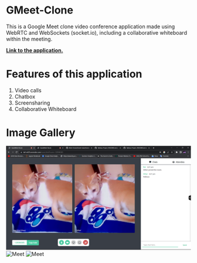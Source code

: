 # GMeet-Clone
This is a Google Meet clone video conference application made using WebRTC and WebSockets (socket.io), including a collaborative whiteboard within the meeting.

[**Link to the application.**](https://tail-o629.onrender.com/)

# Features of this application
1. Video calls
2. Chatbox
3. Screensharing
4. Collaborative Whiteboard

# Image Gallery
![Meet](https://github.com/Harshul-2511/GMeet-Clone/blob/main/Gmeet-main/Screenshot%202023-07-02%20215212.png)
![Meet](https://github.com/Harshul-2511/Meet-Clone/blob/main/Gmeet-main/Screenshot%202023-07-02%20213443.png)
![Meet](https://github.com/Harshul-2511/Meet-Clone/blob/main/Gmeet-main/Screenshot%202023-07-02%20213524.png)

